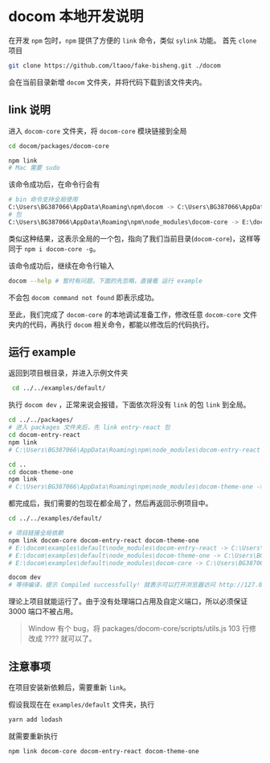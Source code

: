 # docom 本地开发说明

在开发 `npm` 包时，`npm` 提供了方便的 `link` 命令，类似 `sylink` 功能。
首先 `clone` 项目

```bash
git clone https://github.com/ltaoo/fake-bisheng.git ./docom
```

会在当前目录新增 `docom` 文件夹，并将代码下载到该文件夹内。

## link 说明
进入 `docom-core` 文件夹，将 `docom-core` 模块链接到全局

```bash
cd docom/packages/docom-core

npm link
# Mac 需要 sudo
```

该命令成功后，在命令行会有

```bash
# bin 命令支持全局使用
C:\Users\BG387066\AppData\Roaming\npm\docom -> C:\Users\BG387066\AppData\Roaming\npm\node_modules\docom-core\bin\index.js
# 包
C:\Users\BG387066\AppData\Roaming\npm\node_modules\docom-core -> E:\docom\packages\docom-core
```

类似这种结果，这表示全局的一个包，指向了我们当前目录(`docom-core`)，这样等同于 `npm i docom-core -g`。

该命令成功后，继续在命令行输入

```bash
docom --help # 暂时有问题，下面的先忽略，直接看 运行 example
```

不会包 `docom command not found` 即表示成功。

至此，我们完成了 `docom-core` 的本地调试准备工作，修改任意 `docom-core` 文件夹内的代码，再执行 `docom` 相关命令，都能以修改后的代码执行。

## 运行 example

返回到项目根目录，并进入示例文件夹

```bash
 cd ../../examples/default/
```

执行 `docom dev` ，正常来说会报错，下面依次将没有 `link` 的包 `link` 到全局。


```bash
cd ../../packages/
# 进入 packages 文件夹后，先 link entry-react 包
cd docom-entry-react
npm link
# C:\Users\BG387066\AppData\Roaming\npm\node_modules\docom-entry-react -> E:\docom\packages\docom-entry-react

cd ..
cd docom-theme-one
npm link
# C:\Users\BG387066\AppData\Roaming\npm\node_modules\docom-theme-one -> E:\docom\packages\docom-theme-one
```

都完成后，我们需要的包现在都全局了，然后再返回示例项目中。

```bash
cd ../../examples/default/

# 项目链接全局依赖
npm link docom-core docom-entry-react docom-theme-one
# E:\docom\examples\default\node_modules\docom-entry-react -> C:\Users\BG387066\AppData\Roaming\npm\node_modules\docom-entry-react -> E:\docom\packages\docom-entry-react
# E:\docom\examples\default\node_modules\docom-theme-one -> C:\Users\BG387066\AppData\Roaming\npm\node_modules\docom-theme-one -> E:\docom\packages\docom-theme-one
# E:\docom\examples\default\node_modules\docom-core -> C:\Users\BG387066\AppData\Roaming\npm\node_modules\docom-core -> E:\docom\packages\docom-core

docom dev
# 等待编译，提示 Compiled successfully! 就表示可以打开浏览器访问 http://127.0.0.1:3000
```

理论上项目就能运行了。由于没有处理端口占用及自定义端口，所以必须保证 3000 端口不被占用。


> Window 有个 bug，将 packages/docom-core/scripts/utils.js 103 行修改成 ???? 就可以了。

## 注意事项

在项目安装新依赖后，需要重新 `link`。

假设我现在在 `examples/default` 文件夹，执行

```bash
yarn add lodash
```

就需要重新执行


```bash
npm link docom-core docom-entry-react docom-theme-one
```
